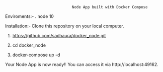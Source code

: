                                   Node App built with Docker Compose

Enviroments:-
. node 10


Installation:-
Clone this repository on your local computer. 


1. https://github.com/sadhaura/docker_node.git
2. cd docker_node

3. docker-compose up -d

Your Node App is now ready!! You can access it via http://localhost:49162.
